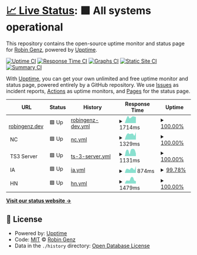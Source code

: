 # [📈 Live Status](https://robingenz.github.io/upptime): <!--live status--> **🟩 All systems operational**

This repository contains the open-source uptime monitor and status page for [Robin Genz](https://robingenz.dev), powered by [Upptime](https://github.com/upptime/upptime).

[![Uptime CI](https://github.com/robingenz/upptime/workflows/Uptime%20CI/badge.svg)](https://github.com/robingenz/upptime/actions?query=workflow%3A%22Uptime+CI%22)
[![Response Time CI](https://github.com/robingenz/upptime/workflows/Response%20Time%20CI/badge.svg)](https://github.com/robingenz/upptime/actions?query=workflow%3A%22Response+Time+CI%22)
[![Graphs CI](https://github.com/robingenz/upptime/workflows/Graphs%20CI/badge.svg)](https://github.com/robingenz/upptime/actions?query=workflow%3A%22Graphs+CI%22)
[![Static Site CI](https://github.com/robingenz/upptime/workflows/Static%20Site%20CI/badge.svg)](https://github.com/robingenz/upptime/actions?query=workflow%3A%22Static+Site+CI%22)
[![Summary CI](https://github.com/robingenz/upptime/workflows/Summary%20CI/badge.svg)](https://github.com/robingenz/upptime/actions?query=workflow%3A%22Summary+CI%22)

With [Upptime](https://upptime.js.org), you can get your own unlimited and free uptime monitor and status page, powered entirely by a GitHub repository. We use [Issues](https://github.com/robingenz/upptime/issues) as incident reports, [Actions](https://github.com/robingenz/upptime/actions) as uptime monitors, and [Pages](https://robingenz.github.io/upptime) for the status page.

<!--start: status pages-->
<!-- This summary is generated by Upptime (https://github.com/upptime/upptime) -->
<!-- Do not edit this manually, your changes will be overwritten -->
<!-- prettier-ignore -->
| URL | Status | History | Response Time | Uptime |
| --- | ------ | ------- | ------------- | ------ |
| <img alt="" src="https://favicons.githubusercontent.com/robingenz.dev" height="13"> [robingenz.dev](https://robingenz.dev/) | 🟩 Up | [robingenz-dev.yml](https://github.com/robingenz/upptime/commits/HEAD/history/robingenz-dev.yml) | <details><summary><img alt="Response time graph" src="./graphs/robingenz-dev/response-time-week.png" height="20"> 1714ms</summary><br><a href="https://robingenz.github.io/upptime/history/robingenz-dev"><img alt="Response time 1613" src="https://img.shields.io/endpoint?url=https%3A%2F%2Fraw.githubusercontent.com%2Frobingenz%2Fupptime%2FHEAD%2Fapi%2Frobingenz-dev%2Fresponse-time.json"></a><br><a href="https://robingenz.github.io/upptime/history/robingenz-dev"><img alt="24-hour response time 2126" src="https://img.shields.io/endpoint?url=https%3A%2F%2Fraw.githubusercontent.com%2Frobingenz%2Fupptime%2FHEAD%2Fapi%2Frobingenz-dev%2Fresponse-time-day.json"></a><br><a href="https://robingenz.github.io/upptime/history/robingenz-dev"><img alt="7-day response time 1714" src="https://img.shields.io/endpoint?url=https%3A%2F%2Fraw.githubusercontent.com%2Frobingenz%2Fupptime%2FHEAD%2Fapi%2Frobingenz-dev%2Fresponse-time-week.json"></a><br><a href="https://robingenz.github.io/upptime/history/robingenz-dev"><img alt="30-day response time 1578" src="https://img.shields.io/endpoint?url=https%3A%2F%2Fraw.githubusercontent.com%2Frobingenz%2Fupptime%2FHEAD%2Fapi%2Frobingenz-dev%2Fresponse-time-month.json"></a><br><a href="https://robingenz.github.io/upptime/history/robingenz-dev"><img alt="1-year response time 1613" src="https://img.shields.io/endpoint?url=https%3A%2F%2Fraw.githubusercontent.com%2Frobingenz%2Fupptime%2FHEAD%2Fapi%2Frobingenz-dev%2Fresponse-time-year.json"></a></details> | <details><summary><a href="https://robingenz.github.io/upptime/history/robingenz-dev">100.00%</a></summary><a href="https://robingenz.github.io/upptime/history/robingenz-dev"><img alt="All-time uptime 99.98%" src="https://img.shields.io/endpoint?url=https%3A%2F%2Fraw.githubusercontent.com%2Frobingenz%2Fupptime%2FHEAD%2Fapi%2Frobingenz-dev%2Fuptime.json"></a><br><a href="https://robingenz.github.io/upptime/history/robingenz-dev"><img alt="24-hour uptime 100.00%" src="https://img.shields.io/endpoint?url=https%3A%2F%2Fraw.githubusercontent.com%2Frobingenz%2Fupptime%2FHEAD%2Fapi%2Frobingenz-dev%2Fuptime-day.json"></a><br><a href="https://robingenz.github.io/upptime/history/robingenz-dev"><img alt="7-day uptime 100.00%" src="https://img.shields.io/endpoint?url=https%3A%2F%2Fraw.githubusercontent.com%2Frobingenz%2Fupptime%2FHEAD%2Fapi%2Frobingenz-dev%2Fuptime-week.json"></a><br><a href="https://robingenz.github.io/upptime/history/robingenz-dev"><img alt="30-day uptime 100.00%" src="https://img.shields.io/endpoint?url=https%3A%2F%2Fraw.githubusercontent.com%2Frobingenz%2Fupptime%2FHEAD%2Fapi%2Frobingenz-dev%2Fuptime-month.json"></a><br><a href="https://robingenz.github.io/upptime/history/robingenz-dev"><img alt="1-year uptime 99.98%" src="https://img.shields.io/endpoint?url=https%3A%2F%2Fraw.githubusercontent.com%2Frobingenz%2Fupptime%2FHEAD%2Fapi%2Frobingenz-dev%2Fuptime-year.json"></a></details>
| <img alt="" src="https://favicons.githubusercontent.com/null" height="13"> NC | 🟩 Up | [nc.yml](https://github.com/robingenz/upptime/commits/HEAD/history/nc.yml) | <details><summary><img alt="Response time graph" src="./graphs/nc/response-time-week.png" height="20"> 1329ms</summary><br><a href="https://robingenz.github.io/upptime/history/nc"><img alt="Response time 1464" src="https://img.shields.io/endpoint?url=https%3A%2F%2Fraw.githubusercontent.com%2Frobingenz%2Fupptime%2FHEAD%2Fapi%2Fnc%2Fresponse-time.json"></a><br><a href="https://robingenz.github.io/upptime/history/nc"><img alt="24-hour response time 865" src="https://img.shields.io/endpoint?url=https%3A%2F%2Fraw.githubusercontent.com%2Frobingenz%2Fupptime%2FHEAD%2Fapi%2Fnc%2Fresponse-time-day.json"></a><br><a href="https://robingenz.github.io/upptime/history/nc"><img alt="7-day response time 1329" src="https://img.shields.io/endpoint?url=https%3A%2F%2Fraw.githubusercontent.com%2Frobingenz%2Fupptime%2FHEAD%2Fapi%2Fnc%2Fresponse-time-week.json"></a><br><a href="https://robingenz.github.io/upptime/history/nc"><img alt="30-day response time 1312" src="https://img.shields.io/endpoint?url=https%3A%2F%2Fraw.githubusercontent.com%2Frobingenz%2Fupptime%2FHEAD%2Fapi%2Fnc%2Fresponse-time-month.json"></a><br><a href="https://robingenz.github.io/upptime/history/nc"><img alt="1-year response time 1464" src="https://img.shields.io/endpoint?url=https%3A%2F%2Fraw.githubusercontent.com%2Frobingenz%2Fupptime%2FHEAD%2Fapi%2Fnc%2Fresponse-time-year.json"></a></details> | <details><summary><a href="https://robingenz.github.io/upptime/history/nc">100.00%</a></summary><a href="https://robingenz.github.io/upptime/history/nc"><img alt="All-time uptime 99.76%" src="https://img.shields.io/endpoint?url=https%3A%2F%2Fraw.githubusercontent.com%2Frobingenz%2Fupptime%2FHEAD%2Fapi%2Fnc%2Fuptime.json"></a><br><a href="https://robingenz.github.io/upptime/history/nc"><img alt="24-hour uptime 100.00%" src="https://img.shields.io/endpoint?url=https%3A%2F%2Fraw.githubusercontent.com%2Frobingenz%2Fupptime%2FHEAD%2Fapi%2Fnc%2Fuptime-day.json"></a><br><a href="https://robingenz.github.io/upptime/history/nc"><img alt="7-day uptime 100.00%" src="https://img.shields.io/endpoint?url=https%3A%2F%2Fraw.githubusercontent.com%2Frobingenz%2Fupptime%2FHEAD%2Fapi%2Fnc%2Fuptime-week.json"></a><br><a href="https://robingenz.github.io/upptime/history/nc"><img alt="30-day uptime 99.78%" src="https://img.shields.io/endpoint?url=https%3A%2F%2Fraw.githubusercontent.com%2Frobingenz%2Fupptime%2FHEAD%2Fapi%2Fnc%2Fuptime-month.json"></a><br><a href="https://robingenz.github.io/upptime/history/nc"><img alt="1-year uptime 99.76%" src="https://img.shields.io/endpoint?url=https%3A%2F%2Fraw.githubusercontent.com%2Frobingenz%2Fupptime%2FHEAD%2Fapi%2Fnc%2Fuptime-year.json"></a></details>
| <img alt="" src="https://favicons.githubusercontent.com/null" height="13"> TS3 Server | 🟩 Up | [ts-3-server.yml](https://github.com/robingenz/upptime/commits/HEAD/history/ts-3-server.yml) | <details><summary><img alt="Response time graph" src="./graphs/ts-3-server/response-time-week.png" height="20"> 1131ms</summary><br><a href="https://robingenz.github.io/upptime/history/ts-3-server"><img alt="Response time 1316" src="https://img.shields.io/endpoint?url=https%3A%2F%2Fraw.githubusercontent.com%2Frobingenz%2Fupptime%2FHEAD%2Fapi%2Fts-3-server%2Fresponse-time.json"></a><br><a href="https://robingenz.github.io/upptime/history/ts-3-server"><img alt="24-hour response time 426" src="https://img.shields.io/endpoint?url=https%3A%2F%2Fraw.githubusercontent.com%2Frobingenz%2Fupptime%2FHEAD%2Fapi%2Fts-3-server%2Fresponse-time-day.json"></a><br><a href="https://robingenz.github.io/upptime/history/ts-3-server"><img alt="7-day response time 1131" src="https://img.shields.io/endpoint?url=https%3A%2F%2Fraw.githubusercontent.com%2Frobingenz%2Fupptime%2FHEAD%2Fapi%2Fts-3-server%2Fresponse-time-week.json"></a><br><a href="https://robingenz.github.io/upptime/history/ts-3-server"><img alt="30-day response time 1319" src="https://img.shields.io/endpoint?url=https%3A%2F%2Fraw.githubusercontent.com%2Frobingenz%2Fupptime%2FHEAD%2Fapi%2Fts-3-server%2Fresponse-time-month.json"></a><br><a href="https://robingenz.github.io/upptime/history/ts-3-server"><img alt="1-year response time 1316" src="https://img.shields.io/endpoint?url=https%3A%2F%2Fraw.githubusercontent.com%2Frobingenz%2Fupptime%2FHEAD%2Fapi%2Fts-3-server%2Fresponse-time-year.json"></a></details> | <details><summary><a href="https://robingenz.github.io/upptime/history/ts-3-server">100.00%</a></summary><a href="https://robingenz.github.io/upptime/history/ts-3-server"><img alt="All-time uptime 99.89%" src="https://img.shields.io/endpoint?url=https%3A%2F%2Fraw.githubusercontent.com%2Frobingenz%2Fupptime%2FHEAD%2Fapi%2Fts-3-server%2Fuptime.json"></a><br><a href="https://robingenz.github.io/upptime/history/ts-3-server"><img alt="24-hour uptime 100.00%" src="https://img.shields.io/endpoint?url=https%3A%2F%2Fraw.githubusercontent.com%2Frobingenz%2Fupptime%2FHEAD%2Fapi%2Fts-3-server%2Fuptime-day.json"></a><br><a href="https://robingenz.github.io/upptime/history/ts-3-server"><img alt="7-day uptime 100.00%" src="https://img.shields.io/endpoint?url=https%3A%2F%2Fraw.githubusercontent.com%2Frobingenz%2Fupptime%2FHEAD%2Fapi%2Fts-3-server%2Fuptime-week.json"></a><br><a href="https://robingenz.github.io/upptime/history/ts-3-server"><img alt="30-day uptime 99.73%" src="https://img.shields.io/endpoint?url=https%3A%2F%2Fraw.githubusercontent.com%2Frobingenz%2Fupptime%2FHEAD%2Fapi%2Fts-3-server%2Fuptime-month.json"></a><br><a href="https://robingenz.github.io/upptime/history/ts-3-server"><img alt="1-year uptime 99.89%" src="https://img.shields.io/endpoint?url=https%3A%2F%2Fraw.githubusercontent.com%2Frobingenz%2Fupptime%2FHEAD%2Fapi%2Fts-3-server%2Fuptime-year.json"></a></details>
| <img alt="" src="https://favicons.githubusercontent.com/null" height="13"> IA | 🟩 Up | [ia.yml](https://github.com/robingenz/upptime/commits/HEAD/history/ia.yml) | <details><summary><img alt="Response time graph" src="./graphs/ia/response-time-week.png" height="20"> 874ms</summary><br><a href="https://robingenz.github.io/upptime/history/ia"><img alt="Response time 909" src="https://img.shields.io/endpoint?url=https%3A%2F%2Fraw.githubusercontent.com%2Frobingenz%2Fupptime%2FHEAD%2Fapi%2Fia%2Fresponse-time.json"></a><br><a href="https://robingenz.github.io/upptime/history/ia"><img alt="24-hour response time 673" src="https://img.shields.io/endpoint?url=https%3A%2F%2Fraw.githubusercontent.com%2Frobingenz%2Fupptime%2FHEAD%2Fapi%2Fia%2Fresponse-time-day.json"></a><br><a href="https://robingenz.github.io/upptime/history/ia"><img alt="7-day response time 874" src="https://img.shields.io/endpoint?url=https%3A%2F%2Fraw.githubusercontent.com%2Frobingenz%2Fupptime%2FHEAD%2Fapi%2Fia%2Fresponse-time-week.json"></a><br><a href="https://robingenz.github.io/upptime/history/ia"><img alt="30-day response time 838" src="https://img.shields.io/endpoint?url=https%3A%2F%2Fraw.githubusercontent.com%2Frobingenz%2Fupptime%2FHEAD%2Fapi%2Fia%2Fresponse-time-month.json"></a><br><a href="https://robingenz.github.io/upptime/history/ia"><img alt="1-year response time 909" src="https://img.shields.io/endpoint?url=https%3A%2F%2Fraw.githubusercontent.com%2Frobingenz%2Fupptime%2FHEAD%2Fapi%2Fia%2Fresponse-time-year.json"></a></details> | <details><summary><a href="https://robingenz.github.io/upptime/history/ia">99.78%</a></summary><a href="https://robingenz.github.io/upptime/history/ia"><img alt="All-time uptime 99.90%" src="https://img.shields.io/endpoint?url=https%3A%2F%2Fraw.githubusercontent.com%2Frobingenz%2Fupptime%2FHEAD%2Fapi%2Fia%2Fuptime.json"></a><br><a href="https://robingenz.github.io/upptime/history/ia"><img alt="24-hour uptime 98.45%" src="https://img.shields.io/endpoint?url=https%3A%2F%2Fraw.githubusercontent.com%2Frobingenz%2Fupptime%2FHEAD%2Fapi%2Fia%2Fuptime-day.json"></a><br><a href="https://robingenz.github.io/upptime/history/ia"><img alt="7-day uptime 99.78%" src="https://img.shields.io/endpoint?url=https%3A%2F%2Fraw.githubusercontent.com%2Frobingenz%2Fupptime%2FHEAD%2Fapi%2Fia%2Fuptime-week.json"></a><br><a href="https://robingenz.github.io/upptime/history/ia"><img alt="30-day uptime 99.78%" src="https://img.shields.io/endpoint?url=https%3A%2F%2Fraw.githubusercontent.com%2Frobingenz%2Fupptime%2FHEAD%2Fapi%2Fia%2Fuptime-month.json"></a><br><a href="https://robingenz.github.io/upptime/history/ia"><img alt="1-year uptime 99.90%" src="https://img.shields.io/endpoint?url=https%3A%2F%2Fraw.githubusercontent.com%2Frobingenz%2Fupptime%2FHEAD%2Fapi%2Fia%2Fuptime-year.json"></a></details>
| <img alt="" src="https://favicons.githubusercontent.com/null" height="13"> HN | 🟩 Up | [hn.yml](https://github.com/robingenz/upptime/commits/HEAD/history/hn.yml) | <details><summary><img alt="Response time graph" src="./graphs/hn/response-time-week.png" height="20"> 1479ms</summary><br><a href="https://robingenz.github.io/upptime/history/hn"><img alt="Response time 1698" src="https://img.shields.io/endpoint?url=https%3A%2F%2Fraw.githubusercontent.com%2Frobingenz%2Fupptime%2FHEAD%2Fapi%2Fhn%2Fresponse-time.json"></a><br><a href="https://robingenz.github.io/upptime/history/hn"><img alt="24-hour response time 653" src="https://img.shields.io/endpoint?url=https%3A%2F%2Fraw.githubusercontent.com%2Frobingenz%2Fupptime%2FHEAD%2Fapi%2Fhn%2Fresponse-time-day.json"></a><br><a href="https://robingenz.github.io/upptime/history/hn"><img alt="7-day response time 1479" src="https://img.shields.io/endpoint?url=https%3A%2F%2Fraw.githubusercontent.com%2Frobingenz%2Fupptime%2FHEAD%2Fapi%2Fhn%2Fresponse-time-week.json"></a><br><a href="https://robingenz.github.io/upptime/history/hn"><img alt="30-day response time 2297" src="https://img.shields.io/endpoint?url=https%3A%2F%2Fraw.githubusercontent.com%2Frobingenz%2Fupptime%2FHEAD%2Fapi%2Fhn%2Fresponse-time-month.json"></a><br><a href="https://robingenz.github.io/upptime/history/hn"><img alt="1-year response time 1698" src="https://img.shields.io/endpoint?url=https%3A%2F%2Fraw.githubusercontent.com%2Frobingenz%2Fupptime%2FHEAD%2Fapi%2Fhn%2Fresponse-time-year.json"></a></details> | <details><summary><a href="https://robingenz.github.io/upptime/history/hn">100.00%</a></summary><a href="https://robingenz.github.io/upptime/history/hn"><img alt="All-time uptime 99.89%" src="https://img.shields.io/endpoint?url=https%3A%2F%2Fraw.githubusercontent.com%2Frobingenz%2Fupptime%2FHEAD%2Fapi%2Fhn%2Fuptime.json"></a><br><a href="https://robingenz.github.io/upptime/history/hn"><img alt="24-hour uptime 100.00%" src="https://img.shields.io/endpoint?url=https%3A%2F%2Fraw.githubusercontent.com%2Frobingenz%2Fupptime%2FHEAD%2Fapi%2Fhn%2Fuptime-day.json"></a><br><a href="https://robingenz.github.io/upptime/history/hn"><img alt="7-day uptime 100.00%" src="https://img.shields.io/endpoint?url=https%3A%2F%2Fraw.githubusercontent.com%2Frobingenz%2Fupptime%2FHEAD%2Fapi%2Fhn%2Fuptime-week.json"></a><br><a href="https://robingenz.github.io/upptime/history/hn"><img alt="30-day uptime 99.83%" src="https://img.shields.io/endpoint?url=https%3A%2F%2Fraw.githubusercontent.com%2Frobingenz%2Fupptime%2FHEAD%2Fapi%2Fhn%2Fuptime-month.json"></a><br><a href="https://robingenz.github.io/upptime/history/hn"><img alt="1-year uptime 99.89%" src="https://img.shields.io/endpoint?url=https%3A%2F%2Fraw.githubusercontent.com%2Frobingenz%2Fupptime%2FHEAD%2Fapi%2Fhn%2Fuptime-year.json"></a></details>

<!--end: status pages-->

[**Visit our status website →**](https://robingenz.github.io/upptime)

## 📄 License

- Powered by: [Upptime](https://github.com/upptime/upptime)
- Code: [MIT](./LICENSE) © [Robin Genz](https://robingenz.dev)
- Data in the `./history` directory: [Open Database License](https://opendatacommons.org/licenses/odbl/1-0/)
